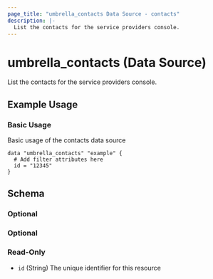 ```yaml
---
page_title: "umbrella_contacts Data Source - contacts"
description: |-
  List the contacts for the service providers console.
---
```


# umbrella_contacts (Data Source)

List the contacts for the service providers console.

## Example Usage


### Basic Usage

Basic usage of the contacts data source

```hcl
data "umbrella_contacts" "example" {
  # Add filter attributes here
  id = "12345"
}
```



## Schema

### Optional



### Optional



### Read-Only

- `id` (String) The unique identifier for this resource



